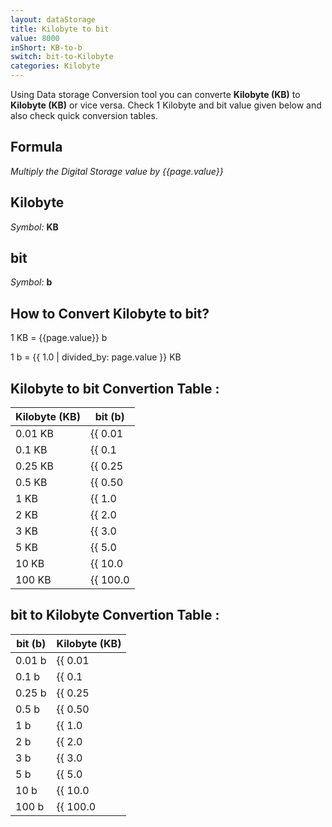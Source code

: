 ```yaml
---
layout: dataStorage
title: Kilobyte to bit
value: 8000
inShort: KB-to-b
switch: bit-to-Kilobyte
categories: Kilobyte
---
```


Using Data storage Conversion tool you can converte **Kilobyte (KB)** to **Kilobyte (KB)** or vice versa. Check 1 Kilobyte and bit value given below and also check quick conversion tables.

## Formula
*Multiply the Digital Storage value by {{page.value}}*

## Kilobyte
*Symbol:* **KB**

## bit
*Symbol:* **b**

## How to Convert Kilobyte to bit?

1 KB = {{page.value}} b

1 b = {{ 1.0 | divided_by: page.value }} KB


## Kilobyte to bit Convertion Table :

| Kilobyte (KB) | bit (b) |
| ---- | ---- |
| 0.01 KB | {{ 0.01 | times: page.value }} b |
| 0.1 KB | {{ 0.1 | times: page.value }} b |
| 0.25 KB | {{ 0.25 | times: page.value }} b |
| 0.5 KB | {{ 0.50 | times: page.value }} b |
| 1 KB | {{ 1.0 | times: page.value }} b |
| 2 KB | {{ 2.0 | times: page.value }} b |
| 3 KB | {{ 3.0 | times: page.value }} b |
| 5 KB | {{ 5.0 | times: page.value }} b |
| 10 KB | {{ 10.0 | times: page.value }} b |
| 100 KB | {{ 100.0 | times: page.value }} b |

## bit to Kilobyte Convertion Table :

| bit (b) | Kilobyte (KB) |
| ---- | ---- |
| 0.01 b | {{ 0.01 | divided_by: page.value }} KB |
| 0.1 b | {{ 0.1 | divided_by: page.value }} KB |
| 0.25 b | {{ 0.25 | divided_by: page.value }} KB |
| 0.5 b | {{ 0.50 | divided_by: page.value }} KB |
| 1 b | {{ 1.0 | divided_by: page.value }} KB |
| 2 b | {{ 2.0 | divided_by: page.value }} KB |
| 3 b | {{ 3.0 | divided_by: page.value }} KB |
| 5 b | {{ 5.0 | divided_by: page.value }} KB |
| 10 b | {{ 10.0 | divided_by: page.value }} KB |
| 100 b | {{ 100.0 | divided_by: page.value }} KB |


<script>
document.getElementById('selectInput')[4].selected = true
document.getElementById('selectOutput')[0].selected = true
</script>
